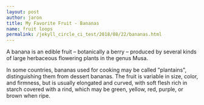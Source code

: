 ```yaml
---
layout: post
author: jaron
title: My Favorite Fruit - Bananas
name: fruit loops
permalink: /jekyll_circle_ci_test/2018/08/22/bananas.html
---
```

A banana is an edible fruit – botanically a berry – produced by several kinds
of large herbaceous flowering plants in the genus Musa.

In some countries, bananas used for cooking may be called "plantains",
distinguishing them from dessert bananas. The fruit is variable in size, color,
and firmness, but is usually elongated and curved, with soft flesh rich in
starch covered with a rind, which may be green, yellow, red, purple, or brown
when ripe.